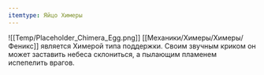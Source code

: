 ```yaml
---
itemtype: Яйцо Химеры
---
```

![[Temp/Placeholder_Chimera_Egg.png]]
[[Механики/Химеры/Химеры/Феникс]] является Химерой типа поддержки. Своим звучным криком он может заставить небеса склониться, а пылающим пламенем испепелить врагов.
